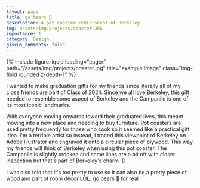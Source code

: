 ```yaml
---
layout: page
title: go bears 🐻
description: A pot coaster reminiscent of Berkeley
img: assets/img/projects/coaster.JPG
importance: 1
category: Design
giscus_comments: false
---
```


<div class="row">
    <div class="col-sm mt-3 mt-md-0">
        {% include figure.liquid loading="eager" path="/assets/img/projects/coaster.jpg" title="example image" class="img-fluid rounded z-depth-1" %}
    </div>
</div>

I wanted to make graduation gifts for my friends since literally all of my close friends are part of Class of 2024. Since we all love Berkeley, this gift needed to resemble some aspect of Berkeley and the Campanile is one of its most iconic landmarks.

With everyone moving onwards toward their graduated lives, this meant moving into a new place and needing to buy furniture. Pot coasters are used pretty frequently for those who cook so it seemed like a practical gift idea. I'm a terrible artist so instead, I traced this viewpoint of Berkeley on Adobe Illustrator and engraved it onto a circular piece of plywood. This way, my friends will think of Berkeley when using this pot coaster. The Campanile is slightly crooked and some lines are a bit off with closer inspection but that's part of Berkeley's charm :D

I was also told that it's too pretty to use so it can also be a pretty piece of wood and part of room decor LOL. go bears 🧸 for real

